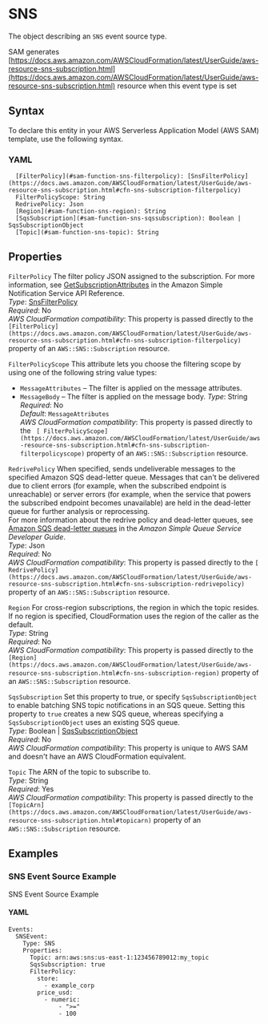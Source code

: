 # SNS<a name="sam-property-function-sns"></a>

The object describing an `SNS` event source type\.

SAM generates [https://docs.aws.amazon.com/AWSCloudFormation/latest/UserGuide/aws-resource-sns-subscription.html](https://docs.aws.amazon.com/AWSCloudFormation/latest/UserGuide/aws-resource-sns-subscription.html) resource when this event type is set

## Syntax<a name="sam-property-function-sns-syntax"></a>

To declare this entity in your AWS Serverless Application Model \(AWS SAM\) template, use the following syntax\.

### YAML<a name="sam-property-function-sns-syntax.yaml"></a>

```
  [FilterPolicy](#sam-function-sns-filterpolicy): [SnsFilterPolicy](https://docs.aws.amazon.com/AWSCloudFormation/latest/UserGuide/aws-resource-sns-subscription.html#cfn-sns-subscription-filterpolicy)
  FilterPolicyScope: String
  RedrivePolicy: Json
  [Region](#sam-function-sns-region): String
  [SqsSubscription](#sam-function-sns-sqssubscription): Boolean | SqsSubscriptionObject
  [Topic](#sam-function-sns-topic): String
```

## Properties<a name="sam-property-function-sns-properties"></a>

 `FilterPolicy`   <a name="sam-function-sns-filterpolicy"></a>
The filter policy JSON assigned to the subscription\. For more information, see [GetSubscriptionAttributes](https://docs.aws.amazon.com/sns/latest/api/API_GetSubscriptionAttributes.html) in the Amazon Simple Notification Service API Reference\.  
*Type*: [SnsFilterPolicy](https://docs.aws.amazon.com/AWSCloudFormation/latest/UserGuide/aws-resource-sns-subscription.html#cfn-sns-subscription-filterpolicy)  
*Required*: No  
*AWS CloudFormation compatibility*: This property is passed directly to the `[FilterPolicy](https://docs.aws.amazon.com/AWSCloudFormation/latest/UserGuide/aws-resource-sns-subscription.html#cfn-sns-subscription-filterpolicy)` property of an `AWS::SNS::Subscription` resource\.

 `FilterPolicyScope`   <a name="sam-function-sns-filterpolicyscope"></a>
This attribute lets you choose the filtering scope by using one of the following string value types:  
+ `MessageAttributes` – The filter is applied on the message attributes\.
+ `MessageBody` – The filter is applied on the message body\.
*Type*: String  
*Required*: No  
*Default*: `MessageAttributes`  
*AWS CloudFormation compatibility*: This property is passed directly to the ` [ FilterPolicyScope](https://docs.aws.amazon.com/AWSCloudFormation/latest/UserGuide/aws-resource-sns-subscription.html#cfn-sns-subscription-filterpolicyscope)` property of an `AWS::SNS::Subscription` resource\.

 `RedrivePolicy`   <a name="sam-function-sns-redrivepolicy"></a>
When specified, sends undeliverable messages to the specified Amazon SQS dead\-letter queue\. Messages that can't be delivered due to client errors \(for example, when the subscribed endpoint is unreachable\) or server errors \(for example, when the service that powers the subscribed endpoint becomes unavailable\) are held in the dead\-letter queue for further analysis or reprocessing\.  
For more information about the redrive policy and dead\-letter queues, see [ Amazon SQS dead\-letter queues](https://docs.aws.amazon.com/AWSSimpleQueueService/latest/SQSDeveloperGuide/sqs-dead-letter-queues.html) in the *Amazon Simple Queue Service Developer Guide*\.  
*Type*: Json  
*Required*: No  
*AWS CloudFormation compatibility*: This property is passed directly to the `[ RedrivePolicy](https://docs.aws.amazon.com/AWSCloudFormation/latest/UserGuide/aws-resource-sns-subscription.html#cfn-sns-subscription-redrivepolicy)` property of an `AWS::SNS::Subscription` resource\.

 `Region`   <a name="sam-function-sns-region"></a>
For cross\-region subscriptions, the region in which the topic resides\.  
If no region is specified, CloudFormation uses the region of the caller as the default\.  
*Type*: String  
*Required*: No  
*AWS CloudFormation compatibility*: This property is passed directly to the `[Region](https://docs.aws.amazon.com/AWSCloudFormation/latest/UserGuide/aws-resource-sns-subscription.html#cfn-sns-subscription-region)` property of an `AWS::SNS::Subscription` resource\.

 `SqsSubscription`   <a name="sam-function-sns-sqssubscription"></a>
Set this property to true, or specify `SqsSubscriptionObject` to enable batching SNS topic notifications in an SQS queue\. Setting this property to `true` creates a new SQS queue, whereas specifying a `SqsSubscriptionObject` uses an existing SQS queue\.  
*Type*: Boolean \| [SqsSubscriptionObject](sam-property-function-sqssubscriptionobject.md)  
*Required*: No  
*AWS CloudFormation compatibility*: This property is unique to AWS SAM and doesn't have an AWS CloudFormation equivalent\.

 `Topic`   <a name="sam-function-sns-topic"></a>
The ARN of the topic to subscribe to\.  
*Type*: String  
*Required*: Yes  
*AWS CloudFormation compatibility*: This property is passed directly to the `[TopicArn](https://docs.aws.amazon.com/AWSCloudFormation/latest/UserGuide/aws-resource-sns-subscription.html#topicarn)` property of an `AWS::SNS::Subscription` resource\.

## Examples<a name="sam-property-function-sns--examples"></a>

### SNS Event Source Example<a name="sam-property-function-sns--examples--sns-event-source-example"></a>

SNS Event Source Example

#### YAML<a name="sam-property-function-sns--examples--sns-event-source-example--yaml"></a>

```
Events:
  SNSEvent:
    Type: SNS
    Properties:
      Topic: arn:aws:sns:us-east-1:123456789012:my_topic
      SqsSubscription: true
      FilterPolicy:
        store:
          - example_corp
        price_usd:
          - numeric:
              - ">="
              - 100
```